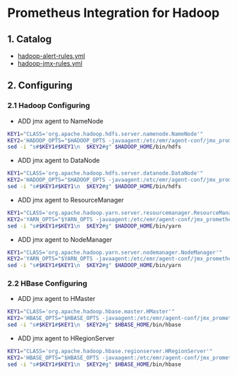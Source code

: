 # Prometheus Integration for Hadoop

## 1. Catalog

- [hadoop-alert-rules.yml](hadoop-alert-rules.yml)
- [hadoop-jmx-rules.yml](hadoop-jmx-rules.yml)

## 2. Configuring

### 2.1 Hadoop Configuring

- ADD jmx agent to NameNode

```bash
KEY1="CLASS='org.apache.hadoop.hdfs.server.namenode.NameNode'"
KEY2='HADOOP_OPTS="$HADOOP_OPTS -javaagent:/etc/emr/agent-conf/jmx_prometheus_javaagent-0.16.1.jar=18020:/etc/emr/agent-conf/hadoop-jmx-rules.yml"'
sed -i "s#$KEY1#$KEY1\n  $KEY2#g" $HADOOP_HOME/bin/hdfs
```

- ADD jmx agent to DataNode

```bash
KEY1="CLASS='org.apache.hadoop.hdfs.server.datanode.DataNode'"
KEY2='HADOOP_OPTS="$HADOOP_OPTS -javaagent:/etc/emr/agent-conf/jmx_prometheus_javaagent-0.16.1.jar=18021:/etc/emr/agent-conf/hadoop-jmx-rules.yml"'
sed -i "s#$KEY1#$KEY1\n  $KEY2#g" $HADOOP_HOME/bin/hdfs
```

- ADD jmx agent to ResourceManager

```bash
KEY1="CLASS='org.apache.hadoop.yarn.server.resourcemanager.ResourceManager'"
KEY2='YARN_OPTS="$YARN_OPTS -javaagent:/etc/emr/agent-conf/jmx_prometheus_javaagent-0.16.1.jar=18032:/etc/emr/agent-conf/hadoop-jmx-rules.yml"'
sed -i "s#$KEY1#$KEY1\n  $KEY2#g" $HADOOP_HOME/bin/yarn
```

- ADD jmx agent to NodeManager

```bash
KEY1="CLASS='org.apache.hadoop.yarn.server.nodemanager.NodeManager'"
KEY2='YARN_OPTS="$YARN_OPTS -javaagent:/etc/emr/agent-conf/jmx_prometheus_javaagent-0.16.1.jar=18033:/etc/emr/agent-conf/hadoop-jmx-rules.yml"'
sed -i "s#$KEY1#$KEY1\n  $KEY2#g" $HADOOP_HOME/bin/yarn
```

### 2.2 HBase Configuring

- ADD jmx agent to HMaster

```bash
KEY1="CLASS='org.apache.hadoop.hbase.master.HMaster'"
KEY2='HBASE_OPTS="$HBASE_OPTS -javaagent:/etc/emr/agent-conf/jmx_prometheus_javaagent-0.16.1.jar=10160:/etc/emr/agent-conf/hadoop-jmx-rules.yml"'
sed -i "s#$KEY1#$KEY1\n  $KEY2#g" $HBASE_HOME/bin/hbase
```

- ADD jmx agent to HRegionServer

```bash
KEY1="CLASS='org.apache.hadoop.hbase.regionserver.HRegionServer'"
KEY2='HBASE_OPTS="$HBASE_OPTS -javaagent:/etc/emr/agent-conf/jmx_prometheus_javaagent-0.16.1.jar=10161:/etc/emr/agent-conf/hadoop-jmx-rules.yml"'
sed -i "s#$KEY1#$KEY1\n  $KEY2#g" $HBASE_HOME/bin/hbase
```
